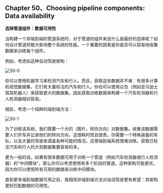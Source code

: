 ## Chapter 50、Choosing pipeline components: Data availability

**选择管道组件：数据可用性**

当构建一个非端到端的管道系统时，对于管道的组件来说什么是最好的选择呢？如何设计管道将极大影响整个系统的性能。一个重要的因素是你是否可以容易地收集数据来训练每个组件。

例如，考虑如这种自动驾驶架构：

![50-0](http://oow6unnib.bkt.clouddn.com/myl-c50-0.jpg)

你可以使用机器学习来检测汽车和行人。而且，获取这些数据并不难：有很多计算机视觉数据集，它们有大量标注的汽车和行人。你也可以使用众包（例如亚马逊土耳其机器人）来获取更大的数据集。因此获取训练数据来构建一个汽车检测器和行人检测器相对容易。

相反，考虑一个纯粹的端到端方法：

![50-1](http://oow6unnib.bkt.clouddn.com/myl-c50-1.jpg)

为了训练该系统，我们需要一个大的（图片，转向方向）对数据集。收集该数据需要人们开车并记录他们的转向方向，这很耗时而且很贵。你需要一个特殊装备的车队，以及大量的驾驶来涵盖各种可能的情况。这使端到端系统很难训练。获取已标注汽车和行人的大型数据集要容易的多。

更为一般的说，如果有很多数据可用于训练一个管道（例如汽车检测器或行人检测器）的“中间模块”，那么你可以考虑使用有多个阶段的管道。这种架构可能更优，因为你可以使用所有可用的数据来训练中间模块。

直到更多端到端数据可用之前，我相信非端到端方法对自动驾驶更有希望：其架构更好匹配数据的可用性。

